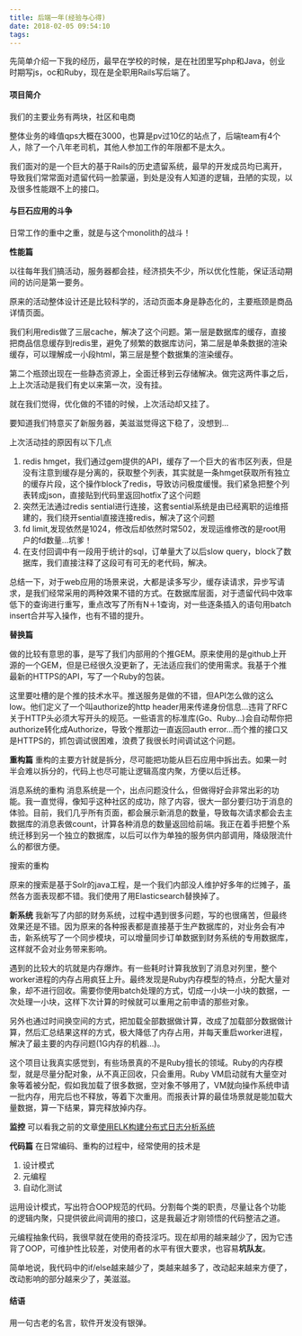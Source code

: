 ```yaml
---
title: 后端一年(经验与心得)
date: 2018-02-05 09:54:10
tags:
---
```


先简单介绍一下我的经历，最早在学校的时候，是在社团里写php和Java，创业时期写js，oc和Ruby，现在是全职用Rails写后端了。

#### 项目简介
我们的主要业务有两块，社区和电商

整体业务的峰值qps大概在3000，也算是pv过10亿的站点了，后端team有4个人，除了一个八年老司机，其他人参加工作的年限都不是太久。

我们面对的是一个巨大的基于Rails的历史遗留系统，最早的开发成员均已离开，导致我们常常面对遗留代码一脸蒙逼，到处是没有人知道的逻辑，丑陋的实现，以及很多性能跟不上的接口。

#### 与巨石应用的斗争
日常工作的重中之重，就是与这个monolith的战斗！

**性能篇**

以往每年我们搞活动，服务器都会挂，经济损失不少，所以优化性能，保证活动期间的访问是第一要务。

原来的活动整体设计还是比较科学的，活动页面本身是静态化的，主要瓶颈是商品详情页面。

我们利用redis做了三层cache，解决了这个问题。第一层是数据库的缓存，直接把商品信息缓存到redis里，避免了频繁的数据库访问，第二层是单条数据的渲染缓存，可以理解成一小段html，第三层是整个数据集的渲染缓存。

第二个瓶颈出现在一些静态资源上，全面迁移到云存储解决。做完这两件事之后，上上次活动是我们有史以来第一次，没有挂。

就在我们觉得，优化做的不错的时候，上次活动却又挂了。

要知道我们特意买了新服务器，美滋滋觉得这下稳了，没想到...

上次活动挂的原因有以下几点
1. redis hmget，我们通过gem提供的API，缓存了一个巨大的省市区列表，但是没有注意到缓存是分离的，获取整个列表，其实就是一条hmget获取所有独立的缓存片段，这个操作block了redis，导致访问极度缓慢。我们紧急把整个列表转成json，直接贴到代码里返回hotfix了这个问题
2. 突然无法通过redis sential进行连接，这套sential系统是由已经离职的运维搭建的，我们绕开sential直接连接redis，解决了这个问题
3. fd limit,发现依然是1024，修改后却依然时常502，发现运维修改的是root用户的fd数量...坑爹！
4. 在支付回调中有一段用于统计的sql，订单量大了以后slow query，block了数据库，我们直接注释了这段可有可无的老代码，解决。

总结一下，对于web应用的场景来说，大都是读多写少，缓存读请求，异步写请求，是我们经常采用的两种效果不错的方式。在数据库层面，对于遗留代码中效率低下的查询进行重写，重点改写了所有N＋1查询，对一些逐条插入的语句用batch insert合并写入操作，也有不错的提升。

**替换篇**

做的比较有意思的事，是写了我们内部用的个推GEM。原来使用的是github上开源的一个GEM，但是已经很久没更新了，无法适应我们的使用需求。我基于个推最新的HTTPS的API，写了一个Ruby的包装。

这里要吐槽的是个推的技术水平。推送服务是做的不错，但API怎么做的这么low。他们定义了一个叫authorize的http header用来传递身份信息...违背了RFC关于HTTP头必须大写开头的规范。一些语言的标准库(Go、Ruby...)会自动帮你把authorize转化成Authorize，导致个推那边一直返回auth error...而个推的接口又是HTTPS的，抓包调试很困难，浪费了我很长时间调试这个问题。

**重构篇**
重构的主要方针就是拆分，尽可能把功能从巨石应用中拆出去。如果一时半会难以拆分的，代码上也尽可能让逻辑高度内聚，方便以后迁移。

消息系统的重构
消息系统是一个，出点问题没什么，但做得好会非常出彩的功能。我一直觉得，像知乎这种社区的成功，除了内容，很大一部分要归功于消息的体验。目前，我们几乎所有页面，都会展示新消息的数量，导致每次请求都会去主数据库的消息表做count，计算各种消息的数量返回给前端。我正在着手把整个系统迁移到另一个独立的数据库，以后可以作为单独的服务供内部调用，降级限流什么的都很方便。

搜索的重构

原来的搜索是基于Solr的java工程，是一个我们内部没人维护好多年的烂摊子，虽然各方面表现都不错。我们使用了用Elasticsearch替换掉了。

**新系统**
我新写了内部的财务系统，过程中遇到很多问题，写的也很痛苦，但最终效果还是不错。因为原来的各种报表都是直接基于生产数据库的，对业务会有冲击，新系统写了一个同步模块，可以增量同步订单数据到财务系统的专用数据库，这样就不会对业务带来影响。

遇到的比较大的坑就是内存爆炸。有一些耗时计算我放到了消息对列里，整个worker进程的内存占用疯狂上升。最终发现是Ruby内存模型的特点，分配大量对象，却不进行回收。需要你使用batch处理的方式，切成一小块一小块的数据，一次处理一小块，这样下次计算的时候就可以重用之前申请的那些对象。

另外也通过时间换空间的方式，把加载全部数据做计算，改成了加载部分数据做计算，然后汇总结果这样的方式，极大降低了内存占用，并每天重启worker进程，解决了最主要的内存问题(1G内存的机器...)。

这个项目让我真实感觉到，有些场景真的不是Ruby擅长的领域。Ruby的内存模型，就是尽量分配对象，从不真正回收，只会重用。Ruby VM启动就有大量空对象等着被分配，假如我加载了很多数据，空对象不够用了，VM就向操作系统申请一批内存，用完后也不释放，等着下次重用。而报表计算的最佳场景就是能加载大量数据，算一下结果，算完释放掉内存。

**监控**
可以看我之前的文章[使用ELK构建分布式日志分析系统](http://www.jianshu.com/p/69ce51cfcb3d)

**代码篇**
在日常编码、重构的过程中，经常使用的技术是
1. 设计模式
2. 元编程
3. 自动化测试

运用设计模式，写出符合OOP规范的代码。分割每个类的职责，尽量让各个功能的逻辑内聚，只提供彼此间调用的接口，这是我最近才刚领悟的代码整洁之道。

元编程抽象代码，我很早就在使用的奇技淫巧。现在却用的越来越少了，因为它违背了OOP，可维护性比较差，对使用者的水平有很大要求，也容易**坑队友**。

简单地说，我代码中的if/else越来越少了，类越来越多了，改动起来越来方便了，改动影响的部分越来少了，美滋滋。

#### 结语

用一句古老的名言，软件开发没有银弹。
